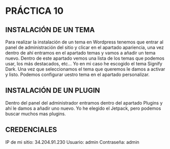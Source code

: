 # PRÁCTICA 10

## INSTALACIÓN DE UN TEMA
Para realizar la instalación de un tema en Wordpress tenemos que entrar al panel de administración del sitio y clicar en el apartado apariencia, una vez dentro de ahí entramos en el apartado temas y vamos a añadir un tema nuevo. Dentro de este apartado vemos una lista de los temas que podemos usar, los más destacados, etc... Yo en mi caso he escogido el tema Signify Dark.
Una vez que seleccionamos el tema que queremos le damos a activar y listo. Podemos configurar  uestro tema en el apartado personalizar.

## INSTALACIÓN DE UN PLUGIN
Dentro del panel del administrador entramos dentro del apartado Plugins y ahí le damos a añadir uno nuevo. Yo he elegido el Jetpack, pero podemos buscar muchos mas plugins.

## CREDENCIALES
IP de mi sitio: 34.204.91.230
Usuario: admin
Contraseña: admin
